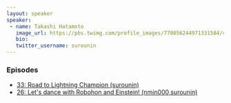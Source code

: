 ```yaml
---
layout: speaker
speaker:
 - name: Takashi Hatamoto
   image_url: https://pbs.twimg.com/profile_images/770056244971331584/cILrjoMJ_400x400.jpg
   bio:
   twitter_username: surounin
---
```


### Episodes

- [33: Road to Lightning Champion (surounin)](/033/)
- [26: Let's dance with Robohon and Einstein! (nmin000,surounin)](/026/)
